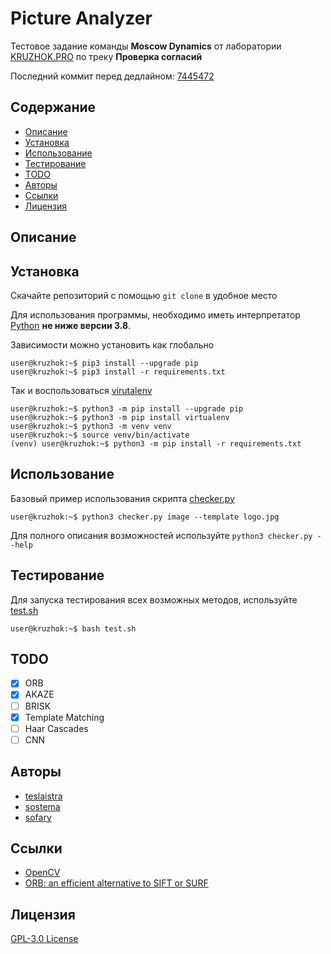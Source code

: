 # Picture Analyzer 
Тестовое задание команды **Moscow Dynamics** от лаборатории [KRUZHOK.PRO](https://KRUZHOK.PRO) по треку **Проверка согласий**

Последний коммит перед дедлайном: 
[7445472](https://github.com/teslaistra/kruzhok_picture_analyzer/commit/7445472b9432539768f1b1a8b9afea92014af272)

## Содержание
* [Описание](#описание)
* [Установка](#установка)
* [Использование](#использование)
* [Тестирование](#тестирование)
* [TODO](#todo)
* [Авторы](#авторы)
* [Ссылки](#ссылки)
* [Лицензия](#лицензия)

## Описание

## Установка
Скачайте репозиторий с помощью `git clone` в удобное место

Для использования программы, необходимо иметь интерпретатор 
[Python](https://www.python.org) **не ниже версии 3.8**.

Зависимости можно установить как глобально
```console
user@kruzhok:~$ pip3 install --upgrade pip
user@kruzhok:~$ pip3 install -r requirements.txt
```

Так и воспользоваться [virutalenv](https://virtualenv.pypa.io/en/latest/)
```console
user@kruzhok:~$ python3 -m pip install --upgrade pip
user@kruzhok:~$ python3 -m pip install virtualenv
user@kruzhok:~$ python3 -m venv venv
user@kruzhok:~$ source venv/bin/activate
(venv) user@kruzhok:~$ python3 -m pip install -r requirements.txt
```

## Использование
Базовый пример использования скрипта [checker.py](checker.py)
```console
user@kruzhok:~$ python3 checker.py image --template logo.jpg
```
Для полного описания возможностей используйте `python3 checker.py --help`

## Тестирование
Для запуска тестирования всех возможных методов, используйте [test.sh](test.sh)
```console
user@kruzhok:~$ bash test.sh
```

## TODO
- [x] ORB
- [x] AKAZE
- [ ] BRISK
- [x] Template Matching
- [ ] Haar Cascades
- [ ] CNN

## Авторы
- [teslaistra](https://github.com/teslaistra)
- [sostema](https://github.com/sostema)
- [sofary](https://github.com/sofary)
  
## Ссылки
  - [OpenCV](https://opencv.org)
  - [ORB: an efficient alternative to SIFT or SURF](http://www.willowgarage.com/sites/default/files/orb_final.pdf)
  

## Лицензия
[GPL-3.0 License](LICENSE)
